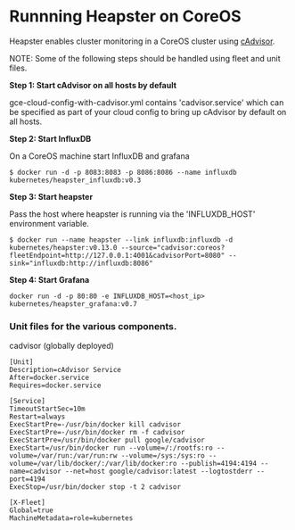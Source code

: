 Runnning Heapster on CoreOS
================================

Heapster enables cluster monitoring in a CoreOS cluster using [cAdvisor](https://github.com/google/cadvisor). 

NOTE: Some of the following steps should be handled using fleet and unit files.

**Step 1: Start cAdvisor on all hosts by default**

gce-cloud-config-with-cadvisor.yml contains 'cadvisor.service' which can be specified as part of your cloud config to bring up cAdvisor by default on all hosts.

**Step 2: Start InfluxDB**

On a CoreOS machine start InfluxDB and grafana

```shell
$ docker run -d -p 8083:8083 -p 8086:8086 --name influxdb kubernetes/heapster_influxdb:v0.3
```

**Step 3: Start heapster**

Pass the host where heapster is running via the 'INFLUXDB_HOST' environment variable.

```shell
$ docker run --name heapster --link influxdb:influxdb -d kubernetes/heapster:v0.13.0 --source="cadvisor:coreos?fleetEndpoint=http://127.0.0.1:4001&cadvisorPort=8080" --sink="influxdb:http://influxdb:8086"
```

**Step 4: Start Grafana**

```
docker run -d -p 80:80 -e INFLUXDB_HOST=<host_ip> kubernetes/heapster_grafana:v0.7
```

### Unit files for the various components.
cadvisor (globally deployed)
```
[Unit]
Description=cAdvisor Service
After=docker.service
Requires=docker.service

[Service]
TimeoutStartSec=10m
Restart=always
ExecStartPre=-/usr/bin/docker kill cadvisor
ExecStartPre=-/usr/bin/docker rm -f cadvisor
ExecStartPre=/usr/bin/docker pull google/cadvisor
ExecStart=/usr/bin/docker run --volume=/:/rootfs:ro --volume=/var/run:/var/run:rw --volume=/sys:/sys:ro --volume=/var/lib/docker/:/var/lib/docker:ro --publish=4194:4194 --name=cadvisor --net=host google/cadvisor:latest --logtostderr --port=4194
ExecStop=/usr/bin/docker stop -t 2 cadvisor

[X-Fleet]
Global=true
MachineMetadata=role=kubernetes
```
